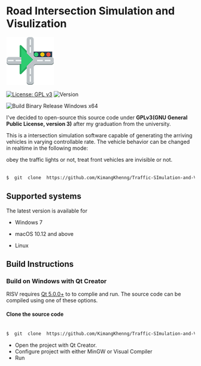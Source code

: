 
#  Road  Intersection  Simulation  and  Visulization



![Logo](https://github.com/KimangKhenng/Traffic-SImulation-and-Visualization/blob/master/Image/logo_inter.png?raw=true)

[![License: GPL v3](https://img.shields.io/badge/License-GPLv3-blue.svg)](https://www.gnu.org/licenses/gpl-3.0) ![Version](https://img.shields.io/badge/Qt-5.11-41cd52.svg)

![Build Binary Release Windows x64](https://github.com/KimangKhenng/Traffic-SImulation-and-Visualization/workflows/Build%20Binary%20Release%20Windows%20x64/badge.svg)

I've  decided  to  open-source  this  source  code  under  **GPLv3(GNU  General  Public  License,  version  3)**  after  my  graduation  from  the  university.


This  is  a  intersection  simulation  software  capable  of  generating  the  arriving  vehicles  in  varying  controllable  rate.  The  vehicle  behavior  can  be  changed  in  realtime  in  the  following  mode:

obey  the  traffic  lights  or  not,  treat  front  vehicles  are  invisible  or  not.

```sh

$  git  clone  https://github.com/KimangKhenng/Traffic-SImulation-and-Visualization.git

```

##  Supported  systems



The  latest  version  is  available  for



*  Windows  7

*  macOS  10.12  and  above

*  Linux



##  Build  Instructions

###  Build on Windows  with  Qt  Creator

RISV  requires  [Qt  5.0.0+](https://download.qt.io/archive/qt/)  to  to  complie  and  run.  The  source  code  can  be  compiled  using  one  of  these  options.
#### Clone the source code
```sh

$  git  clone  https://github.com/KimangKhenng/Traffic-SImulation-and-Visualization.git

```

 - Open the project with Qt Creator.
 - Configure project with either MinGW or Visual Compiler
 - Run
